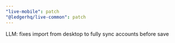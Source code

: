 ```yaml
---
"live-mobile": patch
"@ledgerhq/live-common": patch
---
```


LLM: fixes import from desktop to fully sync accounts before save
